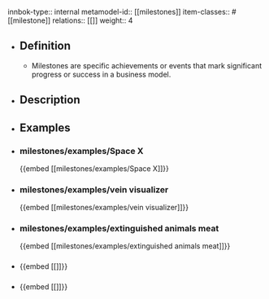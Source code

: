 innbok-type:: internal
metamodel-id:: [[milestones]]
item-classes:: #[[milestone]]
relations:: [[]]
weight:: 4

- ## Definition
  - Milestones are specific achievements or events that mark significant progress or success in a business model.
- ## Description
- ## Examples
- ### milestones/examples/Space X
  {{embed [[milestones/examples/Space X]]}}
- ### milestones/examples/vein visualizer
  {{embed [[milestones/examples/vein visualizer]]}}
- ### milestones/examples/extinguished animals meat
  {{embed [[milestones/examples/extinguished animals meat]]}}
- ### 
  {{embed [[]]}}
- ### 
  {{embed [[]]}}


